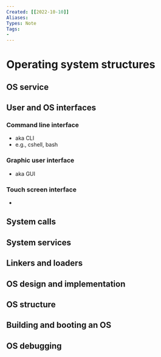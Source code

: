 ```yaml
---
Created: [[2022-10-10]]
Aliases: 
Types: Note
Tags: 
- 
---
```

# Operating system structures
## OS service
## User and OS interfaces
### Command line interface
- aka CLI
- e.g., cshell, bash
### Graphic user interface
- aka GUI
### Touch screen interface
- 
## System calls
## System services
## Linkers and loaders
## OS design and implementation
## OS structure
## Building and booting an OS
## OS debugging
